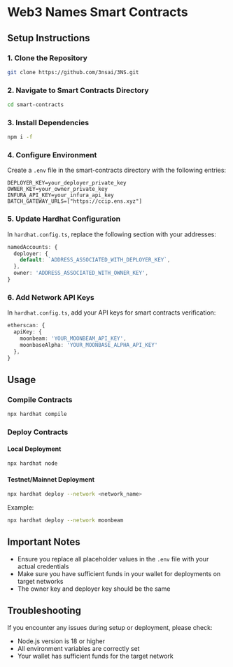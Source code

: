# Web3 Names Smart Contracts

## Setup Instructions

### 1. Clone the Repository
```bash
git clone https://github.com/3nsai/3NS.git
```

### 2. Navigate to Smart Contracts Directory
```bash
cd smart-contracts
```

### 3. Install Dependencies
```bash
npm i -f
```

### 4. Configure Environment
Create a `.env` file in the smart-contracts directory with the following entries:
```
DEPLOYER_KEY=your_deployer_private_key
OWNER_KEY=your_owner_private_key
INFURA_API_KEY=your_infura_api_key
BATCH_GATEWAY_URLS=["https://ccip.ens.xyz"]
```

### 5. Update Hardhat Configuration
In `hardhat.config.ts`, replace the following section with your addresses:
```typescript
namedAccounts: {
  deployer: {
    default: `ADDRESS_ASSOCIATED_WITH_DEPLOYER_KEY`,
  },
  owner: 'ADDRESS_ASSOCIATED_WITH_OWNER_KEY',
}
```

### 6. Add Network API Keys
In `hardhat.config.ts`, add your API keys for smart contracts verification:
```typescript
etherscan: {
  apiKey: {
    moonbeam: 'YOUR_MOONBEAM_API_KEY',
    moonbaseAlpha: 'YOUR_MOONBASE_ALPHA_API_KEY'
  },
}
```

## Usage

### Compile Contracts
```bash
npx hardhat compile
```

### Deploy Contracts

#### Local Deployment
```bash
npx hardhat node
```

#### Testnet/Mainnet Deployment
```bash
npx hardhat deploy --network <network_name>
```

Example:
```bash
npx hardhat deploy --network moonbeam
```

## Important Notes
- Ensure you replace all placeholder values in the `.env` file with your actual credentials
- Make sure you have sufficient funds in your wallet for deployments on target networks
- The owner key and deployer key should be the same

## Troubleshooting
If you encounter any issues during setup or deployment, please check:
- Node.js version is 18 or higher
- All environment variables are correctly set
- Your wallet has sufficient funds for the target network
